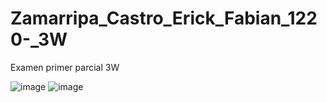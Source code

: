 # Zamarripa_Castro_Erick_Fabian_1220-_3W
Examen primer parcial 3W

![image](https://github.com/user-attachments/assets/97227828-820f-459e-bd3f-1aad5ef88fbb)
![image](https://github.com/user-attachments/assets/7e4b2fcd-2d32-495d-af3f-ba94cd0f87fb)

